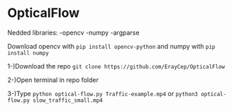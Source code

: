 # OpticalFlow
Nedded libraries:
  -opencv
  -numpy
  -argparse
  
Download opencv with `pip install opencv-python` and numpy with `pip install numpy`

1-)Download the repo `git clone https://github.com/ErayCep/OpticalFlow`

2-)Open terminal in repo folder

3-)Type `python optical-flow.py Traffic-example.mp4` or `python3 optical-flow.py slow_traffic_small.mp4`
